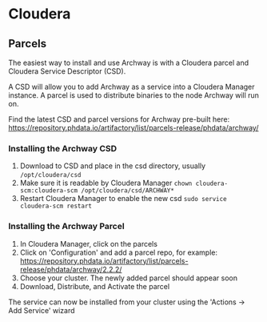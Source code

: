 # Cloudera

## Parcels

The easiest way to install and use Archway is with a Cloudera parcel and Cloudera Service Descriptor (CSD).

A CSD will allow you to add Archway as a service into a Cloudera Manager instance. A parcel is used to distribute
binaries to the node Archway will run on.

Find the latest CSD and parcel versions for Archway pre-built here: https://repository.phdata.io/artifactory/list/parcels-release/phdata/archway/

### Installing the Archway CSD

1. Download to CSD and place in the csd directory, usually `/opt/cloudera/csd`
2. Make sure it is readable by Cloudera Manager `chown cloudera-scm:cloudera-scm /opt/cloudera/csd/ARCHWAY*`
3. Restart Cloudera Manager to enable the new csd `sudo service cloudera-scm restart`

### Installing the Archway Parcel

1. In Cloudera Manager, click on the parcels
2. Click on 'Configuration' and add a parcel repo, for example: https://repository.phdata.io/artifactory/list/parcels-release/phdata/archway/2.2.2/
3. Choose your cluster. The newly added parcel should appear soon
4. Download, Distribute, and Activate the parcel

The service can now be installed from your cluster using the 'Actions -> Add Service' wizard
